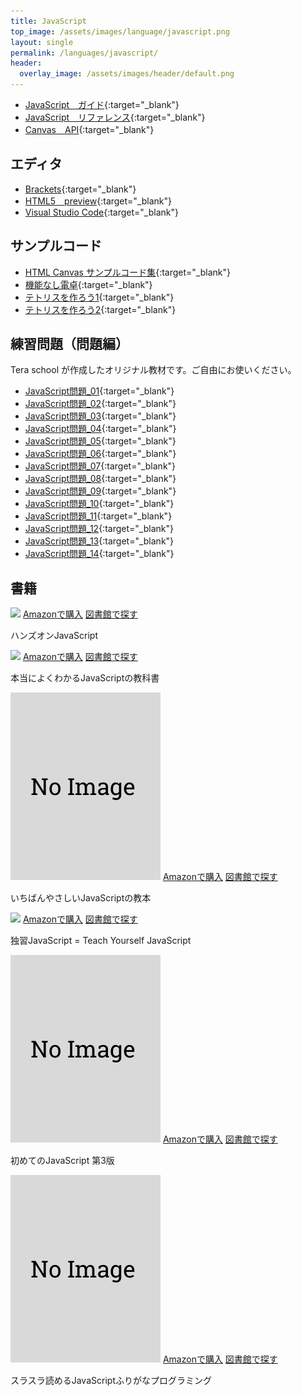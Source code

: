 ```yaml
---
title: JavaScript
top_image: /assets/images/language/javascript.png
layout: single
permalink: /languages/javascript/
header:
  overlay_image: /assets/images/header/default.png
---
```

- [JavaScript　ガイド](https://developer.mozilla.org/ja/docs/Web/JavaScript/Guide){:target="_blank"}
- [JavaScript　リファレンス](https://developer.mozilla.org/ja/docs/Web/JavaScript/Reference){:target="_blank"}
- [Canvas　API](https://developer.mozilla.org/ja/docs/Web/API/CanvasRenderingContext2D){:target="_blank"}

## エディタ
- [Brackets](http://brackets.io/){:target="_blank"}
- [HTML5　preview](http://tsprograming.html.xdomain.jp/prokyoto/preview/){:target="_blank"}
- [Visual Studio Code](https://azure.microsoft.com/ja-jp/products/visual-studio-code/){:target="_blank"}

## サンプルコード
- [HTML Canvas サンプルコード集](https://docs.google.com/document/d/10H4SVx6BeKx4pHy1JHoDa9socV3gCJVAKBzZOoytJwg/edit?usp=sharing){:target="_blank"}
- [機能なし電卓](http://tsprograming.html.xdomain.jp/prokyoto/sample/calc.html){:target="_blank"}
- [テトリスを作ろう1](https://drive.google.com/file/d/0Bx0yKSTUfq7LM3dBMDFSRnVadGM/view?usp=sharing){:target="_blank"}
- [テトリスを作ろう2](https://drive.google.com/file/d/0Bx0yKSTUfq7LMWJoQ21tOGl5YUE/view?usp=sharing){:target="_blank"}

## 練習問題（問題編）
Tera school が作成したオリジナル教材です。ご自由にお使いください。
- [JavaScript問題_01](https://docs.google.com/document/d/1Emz5PEGGJQk-PzQhq60PLr4O0SCmw-IUQD-W4eKNE5I/edit?usp=sharing){:target="_blank"}
- [JavaScript問題_02](https://docs.google.com/document/d/1TSvg9eveGl6srDI24EEGfFqUAIu67BoKuCuNdzkUfls/edit?usp=sharing){:target="_blank"}
- [JavaScript問題_03](https://docs.google.com/document/d/1fP3bvBHEzXsCouTXoXThSZKzPXRvXMgENpgadID48YA/edit?usp=sharing){:target="_blank"}
- [JavaScript問題_04](https://docs.google.com/document/d/18D0xDYZBEsvPSzTG_o64dhQp-HjFs48Is_3tYM_AZ-Q/edit?usp=sharing){:target="_blank"}
- [JavaScript問題_05](https://docs.google.com/document/d/1JB_RHbGxoOzbYSiuHCJY-BV5jjoBSuVRNdqe_ogHipk/edit?usp=sharing){:target="_blank"}
- [JavaScript問題_06](https://docs.google.com/document/d/1kVD0KQDuGP30g5xbjyJ8ywRo9BDOOBgOkD7-AthUTDg/edit?usp=sharing){:target="_blank"}
- [JavaScript問題_07](https://docs.google.com/document/d/1lBfvw7D4fbUAiXMDtn7hE91ToMXv7F74gNvaqohM3Jk/edit?usp=sharing){:target="_blank"}
- [JavaScript問題_08](https://docs.google.com/document/d/1TJ7H08Bhq7nX_3M9eqhvI_BvoXaQwBcprlLocK5zyRs/edit?usp=sharing){:target="_blank"}
- [JavaScript問題_09](https://docs.google.com/document/d/1_7cq98vHjvFD0Oe9MhCXQDAYtVrgCh_nYmXA5P5bbIE/edit?usp=sharing){:target="_blank"}
- [JavaScript問題_10](https://docs.google.com/document/d/1BPjkvndIIdWnHHwpNuEj32EJEsW2jod3jJT0Oezh5uw/edit?usp=sharing){:target="_blank"}
- [JavaScript問題_11](https://docs.google.com/document/d/1G6pyefXDSPxg-TzCr--MavjyTvbYAVV5-Rx64LM0nCY/edit?usp=sharing){:target="_blank"}
- [JavaScript問題_12](https://docs.google.com/document/d/1CUXeb8xHV7dNG9p18Krf9UFW5EXIfqzYFr6Hj7UiCaQ/edit?usp=sharing){:target="_blank"}
- [JavaScript問題_13](https://docs.google.com/document/d/1MFIgxhWBCp14KNjJmCeBj-WJ5642ZQN72u2swXn3o8w/edit?usp=sharing){:target="_blank"}
- [JavaScript問題_14](https://docs.google.com/document/d/1zL0V_3gRAWrNxOwrpbEQtbRx2LdCYfzGAz5kIzeLUF8/edit?usp=sharing){:target="_blank"}

## 書籍
<div class="bookshelf">
	<div class="book">
		<img class="cover" src="https://cover.openbd.jp/9784873119229.jpg">
		<a class="btn amazon" href="https://amazon.jp/dp/4873119227" target="blank">Amazonで購入</a>
		<a class="btn library" href="https://calil.jp/book/4873119227" target="blank">図書館で探す</a>
		<p class="title">ハンズオンJavaScript</p>
	</div>
	<div class="book">
		<img class="cover" src="https://cover.openbd.jp/9784797395150.jpg">
		<a class="btn amazon" href="https://amazon.jp/dp/479739515X" target="blank">Amazonで購入</a>
		<a class="btn library" href="https://calil.jp/book/479739515X" target="blank">図書館で探す</a>
		<p class="title">本当によくわかるJavaScriptの教科書</p>
	</div>
	<div class="book">
		<img class="cover" src="/assets/images/no_image.png">
		<a class="btn amazon" href="https://amazon.jp/dp/4295005924" target="blank">Amazonで購入</a>
		<a class="btn library" href="https://calil.jp/book/4295005924" target="blank">図書館で探す</a>
		<p class="title">いちばんやさしいJavaScriptの教本</p>
	</div>
	<div class="book">
		<img class="cover" src="https://cover.openbd.jp/9784798130842.jpg">
		<a class="btn amazon" href="https://amazon.jp/dp/4798130842" target="blank">Amazonで購入</a>
		<a class="btn library" href="https://calil.jp/book/4798130842" target="blank">図書館で探す</a>
		<p class="title">独習JavaScript = Teach Yourself JavaScript</p>
	</div>
	<div class="book">
		<img class="cover" src="/assets/images/no_image.png">
		<a class="btn amazon" href="https://amazon.jp/dp/4873117836" target="blank">Amazonで購入</a>
		<a class="btn library" href="https://calil.jp/book/4873117836" target="blank">図書館で探す</a>
		<p class="title">初めてのJavaScript 第3版</p>
	</div>
	<div class="book">
		<img class="cover" src="/assets/images/no_image.png">
		<a class="btn amazon" href="https://amazon.jp/dp/4295003859" target="blank">Amazonで購入</a>
		<a class="btn library" href="https://calil.jp/book/4295003859" target="blank">図書館で探す</a>
		<p class="title">スラスラ読めるJavaScriptふりがなプログラミング</p>
	</div>
</div>